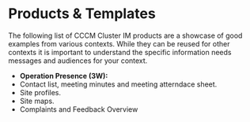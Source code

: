 # Products & Templates

The following list of CCCM Cluster IM products are a showcase of good examples from various contexts. While they can be reused for other contexts it is important to understand the specific information needs messages and audiences for your context.

- **Operation Presence (3W):**
- Contact list, meeting minutes and meeting atterndace sheet.
- Site profiles.
- Site maps.
- Complaints and Feedback Overview